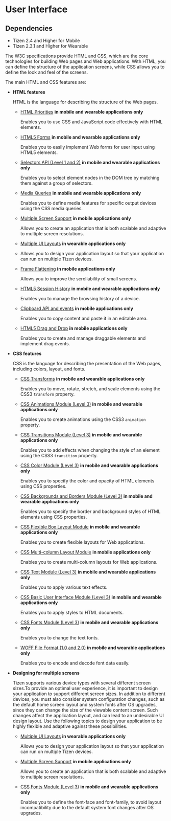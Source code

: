 # User Interface

## Dependencies

- Tizen 2.4 and Higher for Mobile
- Tizen 2.3.1 and Higher for Wearable

The W3C specifications provide HTML and CSS, which are the core technologies for building Web pages and Web applications. With HTML, you can define the structure of the application screens, while CSS allows you to define the look and feel of the screens.

The main HTML and CSS features are:

- **HTML features**

  HTML is the language for describing the structure of the Web pages.

  - [HTML Priorities](./w3c/ui/html-priority-w.md) **in mobile and wearable applications only**	

    Enables you to use CSS and JavaScript code effectively with HTML elements.

  - [HTML5 Forms](./w3c/ui/html5forms-w.md) **in mobile and wearable applications only**	

    Enables you to easily implement Web forms for user input using HTML5 elements.

  - [Selectors API (Level 1 and 2)](./w3c/ui/selector-w.md) **in mobile and wearable applications only**	

    Enables you to select element nodes in the DOM tree by matching them against a group of selectors.

  - [Media Queries](./w3c/ui/media-query-w.md) **in mobile and wearable applications only**	

    Enables you to define media features for specific output devices using the CSS media queries.

  - [Multiple Screen Support](./w3c/ui/multiple-screens-mw.md) **in mobile applications only**	

    Allows you to create an application that is both scalable and adaptive to multiple screen resolutions.

  - [Multiple UI Layouts](./w3c/ui/ui-layout-ww.md) **in wearable applications only**	

  - Allows you to design your application layout so that your application can run on multiple Tizen devices.

  - [Frame Flattening](./w3c/ui/frame-flattening-mw.md) **in mobile applications only**	

    Allows you to improve the scrollability of small screens.

  - [HTML5 Session History](./w3c/ui/session-history-w.md) **in mobile and wearable applications only**	

    Enables you to manage the browsing history of a device.

  - [Clipboard API and events](./w3c/ui/clipboard-mw.md) **in mobile applications only**	

    Enables you to copy content and paste it in an editable area.

  - [HTML5 Drag and Drop](./w3c/ui/drag-drop-mw.md) **in mobile applications only**	

    Enables you to create and manage draggable elements and implement drag events.

- **CSS features**

  CSS is the language for describing the presentation of the Web pages, including colors, layout, and fonts.

  - [CSS Transforms](./w3c/ui/transform-w.md) **in mobile and wearable applications only**	

    Enables you to move, rotate, stretch, and scale elements using the CSS3 `transform` property.

  - [CSS Animations Module (Level 3)](./w3c/ui/animation-w.md) **in mobile and wearable applications only**	

    Enables you to create animations using the CSS3 `animation` property.

  - [CSS Transitions Module (Level 3)](./w3c/ui/transition-w.md) **in mobile and wearable applications only**	

    Enables you to add effects when changing the style of an element using the CSS3 `transition` property.

  - [CSS Color Module (Level 3)](./w3c/ui/color-w.md) **in mobile and wearable applications only**	

    Enables you to specify the color and opacity of HTML elements using CSS properties.

  - [CSS Backgrounds and Borders Module (Level 3)](./w3c/ui/background-w.md) **in mobile and wearable applications only**	

    Enables you to specify the border and background styles of HTML elements using CSS properties.

  - [CSS Flexible Box Layout Module](./w3c/ui/flexible-w.md) **in mobile and wearable applications only**	

    Enables you to create flexible layouts for Web applications.

  - [CSS Multi-column Layout Module](./w3c/ui/multi-mw.md) **in mobile applications only**	

    Enables you to create multi-column layouts for Web applications.

  - [CSS Text Module (Level 3)](./w3c/ui/text-module-w.md) **in mobile and wearable applications only**	

    Enables you to apply various text effects.

  - [CSS Basic User Interface Module (Level 3)](./w3c/ui/basic-ui-w.md) **in mobile and wearable applications only**	

    Enables you to apply styles to HTML documents.

  - [CSS Fonts Module (Level 3)](./w3c/ui/font-w.md) **in mobile and wearable applications only**	

    Enables you to change the text fonts.

  - [WOFF File Format (1.0 and 2.0)](./w3c/ui/woff-w.md) **in mobile and wearable applications only**	

    Enables you to encode and decode font data easily.

- **Designing for multiple screens**

  Tizen supports various device types with several different screen sizes.To provide an optimal user experience, it is important to design your application to support different screen sizes. In addition to different devices, you must also consider system configuration changes, such as the default home screen layout and system fonts after OS upgrades, since they can change the size of the viewable content screen. Such changes affect the application layout, and can lead to an undesirable UI design layout. Use the following topics to design your application to be highly flexible and adaptive against these possibilities.

  - [Multiple UI Layouts](./w3c/ui/ui-layout-ww.md) **in wearable applications only**	

    Allows you to design your application layout so that your application can run on multiple Tizen devices.

  - [Multiple Screen Support](./w3c/ui/multiple-screens-mw.md) **in mobile applications only**	

    Allows you to create an application that is both scalable and adaptive to multiple screen resolutions.

  - [CSS Fonts Module (Level 3)](./w3c/ui/font-w.md) **in mobile and wearable applications only**	

    Enables you to define the font-face and font-family, to avoid layout incompatibility due to the default system font changes after OS upgrades.